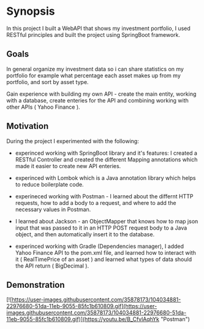 # Synopsis

In this project I built a WebAPI that shows my investment portfolio, I used RESTful principles and built the project using SpringBoot framework.

## Goals

In general organize my investment data so i can share statistics on my portfolio for example what percentage each asset makes up from my portfolio, and sort by asset type.

Gain experience with building my own API - create the main entity, working with a database, create enteries for the API and combining working with other APIs ( Yahoo Finance ).

## Motivation

During the project I experimented with the following:

- experinced working with SpringBoot library and it's features: I created a RESTful Controller and created the different Mapping annotations which made it easier to create new API enteries.

- experinced with Lombok which is a Java annotation library which helps to reduce boilerplate code.

- experineced working with Postman - I learned about the differnt HTTP requests, how to add a body to a request, and where to add the necessary values in Postman.

- I learned about Jackson - an ObjectMapper that knows how to map json input that was passed to it in an HTTP POST request body to a Java object, and then automatically insert it to the database.

- experinced working with Gradle (Dependencies manager), I added Yahoo Finance API to the pom.xml file, and learned how to interact with it ( RealTimePrice of an asset ) and learned what types of data should the API return ( BigDecimal ).

## Demonstration 

[![https://user-images.githubusercontent.com/35878173/104034881-22976680-51da-11eb-9055-85fc1b610809.gif](https://user-images.githubusercontent.com/35878173/104034881-22976680-51da-11eb-9055-85fc1b610809.gif)](https://youtu.be/B_CfvlAqhYk "Postman")
